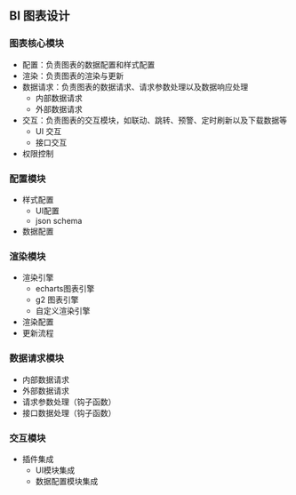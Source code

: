 ## BI 图表设计

### 图表核心模块

- 配置：负责图表的数据配置和样式配置
- 渲染：负责图表的渲染与更新
- 数据请求：负责图表的数据请求、请求参数处理以及数据响应处理
    - 内部数据请求
    - 外部数据请求
- 交互：负责图表的交互模块，如联动、跳转、预警、定时刷新以及下载数据等
    - UI 交互
    - 接口交互
- 权限控制

### 配置模块

- 样式配置
    - UI配置
    - json schema
- 数据配置

### 渲染模块

- 渲染引擎
    - echarts图表引擎
    - g2 图表引擎
    - 自定义渲染引擎
- 渲染配置
- 更新流程

### 数据请求模块

- 内部数据请求
- 外部数据请求
- 请求参数处理（钩子函数）
- 接口数据处理（钩子函数）

### 交互模块

- 插件集成
    - UI模块集成
    - 数据配置模块集成
